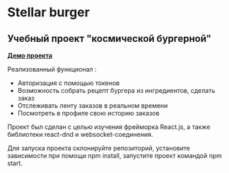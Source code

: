 # Stellar burger

## Учебный проект "космической бургерной"<br />
**[Демо проекта](https://react-burger-ashy.vercel.app/)**


Реализованный функционал :
* Авторизация с помощью токенов
* Возможность собрать рецепт бургера из ингредиентов, сделать заказ
* Отслеживать ленту заказов в реальном времени
* Посмотреть в профиле свою историю заказов

Проект был сделан с целью изучения фрейморка React.js, а также библиотеки react-dnd и websocket-соединения.

Для запуска проекта склонируйте репозиторий, установите зависимости при помощи npm install, запустите проект командой npm start.
